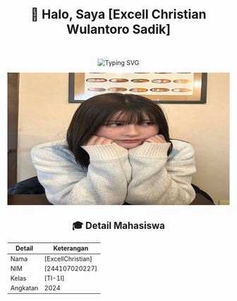 <div align="center">
  
# 👋 Halo, Saya [Excell Christian Wulantoro Sadik]

<img src="https://komarev.com/ghpvc/?username=username-anda&style=flat-square&color=blue" alt=""/>

![Typing SVG](https://readme-typing-svg.herokuapp.com?font=Fira+Code&pause=1000&random=false&width=435&lines=Mahasiswa+Teknik+Informatika;NIM+%3A+244107020227;Kelas+%3A+TI-1I)

<img src="Aco.jpg" width="600px" height="300px" />

## 🎓 Detail Mahasiswa

| Detail   | Keterangan  |
| -------- | ----------- |
| Nama     | [ExcellChristian] |
| NIM      | [244107020227] |
| Kelas    | [TI-1I]     |
| Angkatan | 2024        |
</div>

